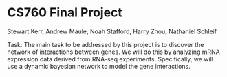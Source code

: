 # CS760 Final Project
Stewart Kerr, Andrew Maule, Noah Stafford, Harry Zhou, Nathaniel Schleif

Task: The main task to be addressed by this project is to discover the network of interactions between genes. We will do this by analyzing mRNA expression data derived from RNA-seq experiments. Specifically, we will use a dynamic bayesian network to model the gene interactions.

